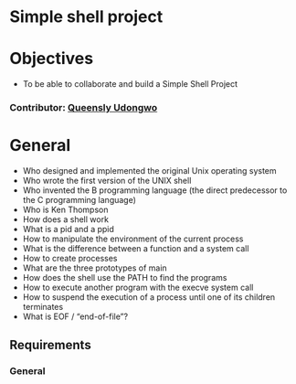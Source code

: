# Simple shell project

# Objectives
+ To be able to collaborate and build a Simple Shell Project

### Contributor: [Queensly Udongwo](https://github.com/queenoko)

# General
+ Who designed and implemented the original Unix operating system
+ Who wrote the first version of the UNIX shell
+ Who invented the B programming language (the direct predecessor to the C programming language)
+ Who is Ken Thompson
+ How does a shell work
+ What is a pid and a ppid
+ How to manipulate the environment of the current process
+ What is the difference between a function and a system call
+ How to create processes
+ What are the three prototypes of main
+ How does the shell use the PATH to find the programs
+ How to execute another program with the execve system call
+ How to suspend the execution of a process until one of its children terminates
+ What is EOF / “end-of-file”?

## Requirements
### General

